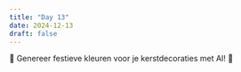 ```yaml
---
title: "Day 13"
date: 2024-12-13
draft: false
---
```


🎄 Genereer festieve kleuren voor je kerstdecoraties met AI! 🎨
